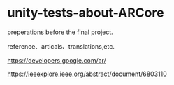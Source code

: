 # unity-tests-about-ARCore
preperations before the final project.

reference、articals、translations,etc.

https://developers.google.com/ar/

https://ieeexplore.ieee.org/abstract/document/6803110
